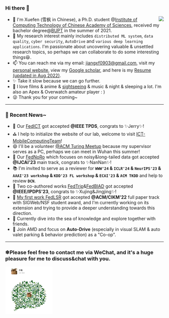 ### Hi there 👋


<img align="right" src="https://github-readme-stats.vercel.app/api?username=sprinter1999&show_icons=true&icon_color=0366d6&bg_color=ffffff&hide_title=true" />


- 🍁 I'm Xuefen (雪枫 in Chinese), a Ph.D. student @[Institute of Computing Technology of Chinese Academy of Sciences](http://www.ict.ac.cn/), received my bachelor degree@[BUPT](https://scs.bupt.edu.cn/) in the summer of 2021.
- 🌱 My research interest mainly includes `distributed ML system`, `data quality`,  `cyber security`, `AutoDrive` and `various deep learning applications`. I'm passionate about uncovering valuable & unsettled research topics, so perhaps we can collaborate to do some interesting things😆.
- 📫 You can reach me via my email: jiangxf0903@gmail.com, visit my [personal website](https://sprinter1999.github.io/website/), view my [Google scholar](https://scholar.google.com/citations?user=ccOCPpEAAAAJ), and here is my [Resume (updated in Aug,2022)](https://github.com/Sprinter1999/Resume/blob/main/Xuefeng_Jiang_Resume.pdf).
- ✨ Take it slow because we can go further.
- 🌼 I love films & anime & [sightseeing](https://www.instagram.com/snowmaker1999/) & music & night & sleeping a lot. I'm also an Apex & Overwatch amateur player : )
- 😜 Thank you for your coming~
<!--
**Sprinter1999/Sprinter1999** is a ✨ _special_ ✨ repository because its `README.md` (this file) appears on your GitHub profile.

Here are some ideas to get you started:

- 🔭 I’m currently working on ...
- 🌱 I’m currently learning ...
- 👯 I’m looking to collaborate on ...
- 🤔 I’m looking for help with ...
- 💬 Ask me about ...
- 📫 How to reach me: ...
- 😄 Pronouns: ...
- ⚡ Fun fact: ...
-->

----

### 💬 Recent News~
- 🎉 Our [FedICT](https://arxiv.org/abs/2301.00389) got accepted **@IEEE TPDS**, congrats to ✨Jerry✨!
- ⛪ I help to initialize the website of our lab, welcome to visit [ICT-MobileComputingTeam](https://sprinter1999.github.io/ICT-MobileComputingTeam/)!
- 😄 I'll be a volunteer [@ACM Turing Meetup](https://www.acmturc.com/2023/cn/index.html) because my supervisor serves as a PC, perhaps we can meet in Wuhan this summer!
- 🎉 Our [FedNoRo](https://github.com/wnn2000/FedNoRo) which focuses on noisy&long-tailed data got accepted **@IJCAI'23** main track, congrats to ✨NanNan✨!
- 📚 I'm invited to serve as a reviewer for **`WWW'24` & `ICLR'24` & `NeurIPS'23` & `AAAI'23 workshop` & `KDD'23 FL workshop` & `ECAI'23` & `ACM TKDD`** and help to review **`DCN`**.
- 🎉 Two co-authored works [FedTrip](https://ieeexplore.ieee.org/document/10177417)&[FedBIAD](https://ieeexplore.ieee.org/abstract/document/10177433) got accepted **@IEEE/IPDPS'23**, congrats to ✨Xujing&Jingjing✨!
- 🗽 [My first work FedLSR](https://github.com/Sprinter1999/FedLSR) got accepted **@ACM/CIKM'22** full paper track with SIGWeb/NSF student award, and I'm currently working on its extension and trying to provide a deeper understanding towards this direction.
- 📖 Currently dive into the sea of knowledge and explore together with friends.
- 🚗 Join AMD and focus on **Auto-Drive** (especially in visual SLAM & auto valet parking & behavior prediction) as a "Co-op".
----
### ❄Please feel free to contact me via WeChat, and it's a huge pleasure for me to discuss&chat with you.
<img src="wx.jpg" alt="drawing" width="150"/>
